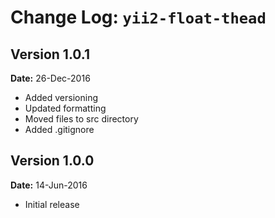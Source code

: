 Change Log: `yii2-float-thead`
==============================

## Version 1.0.1

**Date:** 26-Dec-2016

- Added versioning
- Updated formatting
- Moved files to src directory
- Added .gitignore

## Version 1.0.0

**Date:** 14-Jun-2016

- Initial release